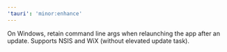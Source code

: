 ```yaml
---
'tauri': 'minor:enhance'
---
```


On Windows, retain command line args when relaunching the app after an update. Supports NSIS and WiX (without elevated update task).
